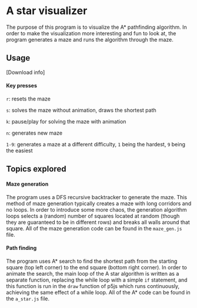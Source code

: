 # A star visualizer
The purpose of this program is to visualize the A* pathfinding algorithm. In order to make the visualization more interesting and fun to look at, the program generates a maze and runs the algorithm through the maze.

## Usage
[Download info]
#### Key presses
`r`: resets the maze

`s`: solves the maze without animation, draws the shortest path

`k`: pause/play for solving the maze with animation

`n`: generates new maze

`1-9`: generates a maze at a different difficulty, `1` being the hardest, `9` being the easiest

## Topics explored
#### Maze generation
The program uses a DFS recursive backtracker to generate the maze. This method of maze generation typically creates a maze with long corridors and no loops. In order to introduce some more chaos, the generation algorithm loops selects a (random) number of squares located at random (though they are guaranteed to be in different rows) and breaks all walls around that square.
All of the maze generation code can be found in the `maze_gen.js` file.

#### Path finding
The program uses A* search to find the shortest path from the starting square (top left corner) to the end square (bottom right corner). In order to animate the search, the main loop of the A star algorithm is written as a separate function, replacing the while loop with a simple `if` statement, and this function is run in the `draw` function of p5js which runs continuously, achieving the same effect of a while loop.
All of the A* code can be found in the `a_star.js` file.
